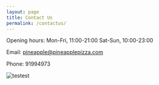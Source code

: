 ```yaml
---
layout: page
title: Contact Us
permalink: /contactus/
---
```


Opening hours:
Mon-Fri, 11:00-21:00
Sat-Sun, 10:00-23:00

Email: pineapple@pineapplepizza.com

Phone: 91994973

![testest](../assets/6f75850334333b37e6c53e519d57a870bdfca446.jpg)